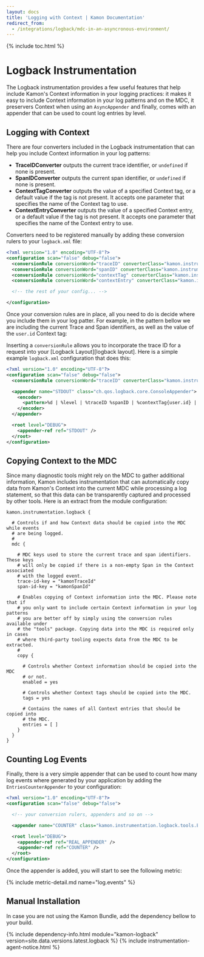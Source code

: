 ```yaml
---
layout: docs
title: 'Logging with Context | Kamon Documentation'
redirect_from:
  - /integrations/logback/mdc-in-an-asyncronous-environment/
---
```


{% include toc.html %}

Logback Instrumentation
=======================

The Logback instrumentation provides a few useful features that help include Kamon's Context information in your
logging practices: it makes it easy to include Context information in your log patterns and on the MDC, it preservers
Context when using an `AsyncAppender` and finally, comes with an appender that can be used to count log entries by level.


Logging with Context
--------------------

There are four converters included in the Logback instrumentation that can help you include Context information in your
log patterns:

- **TraceIDConverter** outputs the current trace identifier, or `undefined` if none is present.
- **SpanIDConverter** outputs the current span identifier, or `undefined` if none is present.
- **ContextTagConverter** outputs the value of a specified Context tag, or a default value if the tag is not present. It
  accepts one parameter that specifies the name of the Context tag to use.
- **ContextEntryConverter** outputs the value of a specified Context entry, or a default value if the tag is not
  present. It accepts one parameter that specifies the name of the Context entry to use.

Converters need to be registered manually by adding these conversion rulers to your `logback.xml` file:

```xml
<?xml version="1.0" encoding="UTF-8"?>
<configuration scan="false" debug="false">
  <conversionRule conversionWord="traceID" converterClass="kamon.instrumentation.logback.tools.TraceIDConverter" />
  <conversionRule conversionWord="spanID" converterClass="kamon.instrumentation.logback.tools.SpanIDConverter" />
  <conversionRule conversionWord="contextTag" converterClass="kamon.instrumentation.logback.tools.ContextTagConverter" />
  <conversionRule conversionWord="contextEntry" converterClass="kamon.instrumentation.logback.tools.ContextEntryConverter" />

  <!-- the rest of your config... -->

</configuration>
```

Once your conversion rules are in place, all you need to do is decide where you include them in your log patter. For
example, in the pattern bellow we are including the current Trace and Span identifiers, as well as the value of the
`user.id` Context tag:


Inserting a `conversionRule` allows you to incorporate the trace ID for a request into your [Logback Layout][logback layout].
Here is a simple example `logback.xml` configuration that does this:

```xml
<?xml version="1.0" encoding="UTF-8"?>
<configuration scan="false" debug="false">
  <conversionRule conversionWord="traceID" converterClass="kamon.instrumentation.logback.tools.TraceIDConverter" />

  <appender name="STDOUT" class="ch.qos.logback.core.ConsoleAppender">
    <encoder>
      <pattern>%d | %level | %traceID %spanID | %contextTag{user.id} | %m%n</pattern>
    </encoder>
  </appender>

  <root level="DEBUG">
    <appender-ref ref="STDOUT" />
  </root>
</configuration>
```


Copying Context to the MDC
--------------------------

Since many diagnostic tools might rely on the MDC to gather additional information, Kamon includes instrumentation that
can automatically copy data from Kamon's Context into the current MDC while processing a log statement, so that this
data can be transparently captured and processed by other tools. Here is an extract from the module configuration:

```text
kamon.instrumentation.logback {

  # Controls if and how Context data should be copied into the MDC while events
  # are being logged.
  #
  mdc {

    # MDC keys used to store the current trace and span identifiers. These keys
    # will only be copied if there is a non-empty Span in the Context associated
    # with the logged event.
    trace-id-key = "kamonTraceId"
    span-id-key = "kamonSpanId"

    # Enables copying of Context information into the MDC. Please note that if
    # you only want to include certain Context information in your log patterns
    # you are better off by simply using the conversion rules available under
    # the "tools" package. Copying data into the MDC is required only in cases
    # where third-party tooling expects data from the MDC to be extracted.
    #
    copy {

      # Controls whether Context information should be copied into the MDC
      # or not.
      enabled = yes

      # Controls whether Context tags should be copied into the MDC.
      tags = yes

      # Contains the names of all Context entries that should be copied into
      # the MDC.
      entries = [ ]
    }
  }
}
```


Counting Log Events
-------------------

Finally, there is a very simple appender that can be used to count how many log events where generated by your
application by adding the `EntriesCounterAppender` to your configuration:


```xml
<?xml version="1.0" encoding="UTF-8"?>
<configuration scan="false" debug="false">

  <!-- your conversion rulers, appenders and so on -->

  <appender name="COUNTER" class="kamon.instrumentation.logback.tools.EntriesCounterAppender"/>

  <root level="DEBUG">
    <appender-ref ref="REAL_APPENDER" />
    <appender-ref ref="COUNTER" />
  </root>
</configuration>
```

Once the appender is added, you will start to see the following metric:

{%  include metric-detail.md name="log.events" %}


Manual Installation
-------------------

In case you are not using the Kamon Bundle, add the dependency bellow to your build.

{% include dependency-info.html module="kamon-logback" version=site.data.versions.latest.logback %}
{% include instrumentation-agent-notice.html %}
